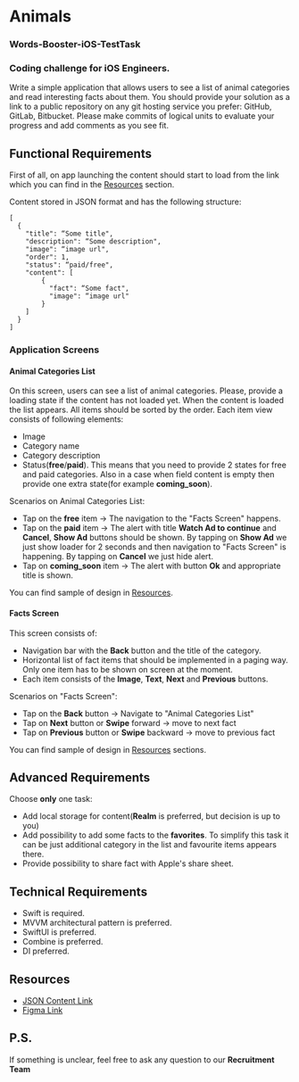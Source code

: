 # Animals

### Words-Booster-iOS-TestTask
### Coding challenge for iOS Engineers.

Write a simple application that allows users to see a list of animal categories and read interesting facts about them. You should provide your solution as a link to a public repository on any git hosting service you prefer: GitHub, GitLab, Bitbucket. Please make commits of logical units to evaluate your progress and add comments as you see fit.

## Functional Requirements

First of all, on app launching the content should start to load from the link which you can find in the [Resources](#resources) section.

Content stored in JSON format and has the following structure:
```
[
  {
    "title": “Some title",
    "description": “Some description",
    "image": “image url",
    "order": 1,
    "status": “paid/free",
    "content": [
        {
          "fact": “Some fact",
          "image": “image url"
        }
    ]
  }
]
```

### Application Screens
#### Animal Categories List 
On this screen, users can see a list of animal categories. Please, provide a loading state if the content has not loaded yet. When the content is loaded the list appears. All items should be sorted by the order. Each item view consists of following elements:
  - Image
  - Category name
  - Category description
  - Status(**free**/**paid**). This means that you need to provide 2 states for free and paid categories. Also in a case when field content is empty then provide one extra state(for example **coming_soon**).

Scenarios on Animal Categories List:
  - Tap on the **free** item -> The navigation to the "Facts Screen" happens.
  - Tap on the **paid** item -> The alert with title **Watch Ad to continue** and **Cancel**, **Show Ad** buttons should be shown. By tapping on **Show Ad** we just show loader for 2 seconds and then navigation to "Facts Screen" is happening. By tapping on **Cancel** we just hide alert.
  - Tap on **coming_soon** item -> The alert with button **Ok** and appropriate title is shown.

You can find sample of design in [Resources](#resources).

#### Facts Screen  
This screen consists of:
  - Navigation bar with the **Back** button and the title of the category.
  - Horizontal list of fact items that should be implemented in a paging way. Only one item has to be shown on screen at the moment. 
  - Each item consists of the **Image**, **Text**, **Next** and **Previous** buttons.

Scenarios on "Facts Screen":
  - Tap on the **Back** button -> Navigate to "Animal Categories List"
  - Tap on **Next** button or **Swipe** forward -> move to next fact
  - Tap on **Previous** button or **Swipe** backward -> move to previous fact

You can find sample of design in [Resources](#resources) sections.

## Advanced Requirements
Choose **only** one task:
- Add local storage for content(**Realm** is preferred, but decision is up to you)
- Add possibility to add some facts to the **favorites**. To simplify this task it can be just additional category in the list and favourite items appears there.
- Provide possibility to share fact with Apple's share sheet.

## Technical Requirements

- Swift is required.
- MVVM architectural pattern is preferred.
- SwiftUI is preferred.
- Combine is preferred.
- DI preferred.

## Resources
- [JSON Content Link](https://drive.google.com/uc?export=download&id=12L7OflAsIxPOF47ssRdKyjXoWbUrq4V5)
- [Figma Link](https://www.figma.com/file/tCZyyMoGAuHiOnY6zSg65A/Words-Booster-Test-Task-iOS?node-id=0%3A1)

## P.S.
If something is unclear, feel free to ask any question to our **Recruitment Team**
